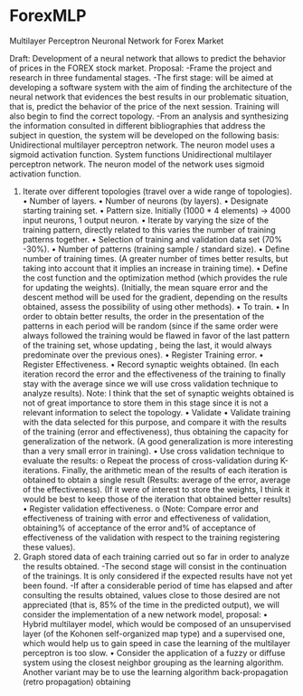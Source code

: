 # ForexMLP
Multilayer Perceptron Neuronal Network for Forex Market

Draft:
Development of a neural network that allows to predict the behavior of prices in the FOREX stock market.
Proposal:
-Frame the project and research in three fundamental stages.
-The first stage: will be aimed at developing a software system with the aim of finding the architecture of the neural network that evidences the best results in our problematic situation, that is, predict the behavior of the price of the next session. Training will also begin to find the correct topology.
-From an analysis and synthesizing the information consulted in different bibliographies that address the subject in question, the system will be developed on the following basis:
Unidirectional multilayer perceptron network.
The neuron model uses a sigmoid activation function.
System functions
Unidirectional multilayer perceptron network.
The neuron model of the network uses sigmoid activation function.
1. Iterate over different topologies (travel over a wide range of topologies).
• Number of layers.
• Number of neurons (by layers).
• Designate starting training set.
• Pattern size. Initially (1000 * 4 elements) -> 4000 input neurons, 1 output neuron.
• Iterate by varying the size of the training pattern, directly related to this varies the number of training patterns together.
• Selection of training and validation data set (70% -30%).
• Number of patterns (training sample / standard size).
• Define number of training times. (A greater number of times better results, but taking into account that it implies an increase in training time).
• Define the cost function and the optimization method (which provides the rule for updating the weights).
(Initially, the mean square error and the descent method will be used for the gradient, depending on the results obtained, assess the possibility of using other methods).
•	To train.
• In order to obtain better results, the order in the presentation of the patterns in each period will be random (since if the same order were always followed the training would be flawed in favor of the last pattern of the training set, whose updating , being the last, it would always predominate over the previous ones).
• Register Training error.
• Register Effectiveness.
• Record synaptic weights obtained.
(In each iteration record the error and the effectiveness of the training to finally stay with the average since we will use cross validation technique to analyze results).
Note: I think that the set of synaptic weights obtained is not of great importance to store them in this stage since it is not a relevant information to select the topology.
• Validate
• Validate training with the data selected for this purpose, and compare it with the results of the training (error and effectiveness), thus obtaining the capacity for generalization of the network. (A good generalization is more interesting than a very small error in training).
• Use cross validation technique to evaluate the results:
o Repeat the process of cross-validation during K-iterations. Finally, the arithmetic mean of the results of each iteration is obtained to obtain a single result (Results: average of the error, average of the effectiveness). (If it were of interest to store the weights, I think it would be best to keep those of the iteration that obtained better results)
• Register validation effectiveness.
o (Note: Compare error and effectiveness of training with error and effectiveness of validation, obtaining% of acceptance of the error and% of acceptance of effectiveness of the validation with respect to the training registering these values).
2. Graph stored data of each training carried out so far in order to analyze the results obtained.
-The second stage will consist in the continuation of the trainings. It is only considered if the expected results have not yet been found.
-If after a considerable period of time has elapsed and after consulting the results obtained, values close to those desired are not appreciated (that is, 85% of the time in the predicted output), we will consider the implementation of a new network model, proposal:
• Hybrid multilayer model, which would be composed of an unsupervised layer (of the Kohonen self-organized map type) and a supervised one, which would help us to gain speed in case the learning of the multilayer perceptron is too slow.
• Consider the application of a fuzzy or diffuse system using the closest neighbor grouping as the learning algorithm. Another variant may be to use the learning algorithm back-propagation (retro propagation) obtaining

